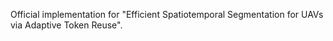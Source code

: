 

Official implementation for "Efficient Spatiotemporal Segmentation for UAVs via Adaptive Token Reuse". 
